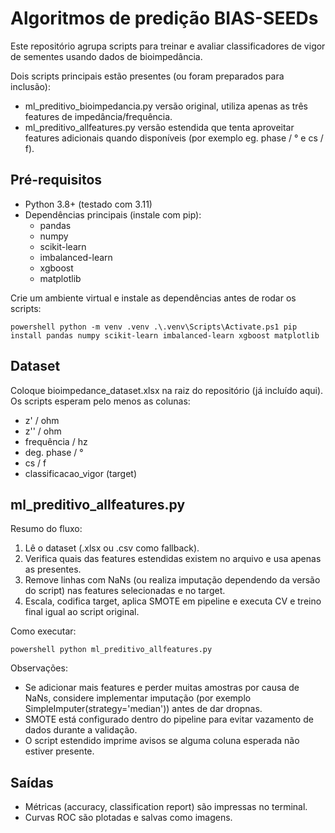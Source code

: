 ﻿# Algoritmos de predição BIAS-SEEDs

Este repositório agrupa scripts para treinar e avaliar classificadores de vigor de sementes usando dados de bioimpedância.

Dois scripts principais estão presentes (ou foram preparados para inclusão):

- ml_preditivo_bioimpedancia.py  versão original, utiliza apenas as três features de impedância/frequência.
- ml_preditivo_allfeatures.py  versão estendida que tenta aproveitar features adicionais quando disponíveis (por exemplo 
eg. phase / ° e cs / f).

## Pré-requisitos

- Python 3.8+ (testado com 3.11)
- Dependências principais (instale com pip):
  - pandas
  - numpy
  - scikit-learn
  - imbalanced-learn
  - xgboost
  - matplotlib

Crie um ambiente virtual e instale as dependências antes de rodar os scripts:

`powershell
python -m venv .venv
.\.venv\Scripts\Activate.ps1
pip install pandas numpy scikit-learn imbalanced-learn xgboost matplotlib
`

## Dataset

Coloque bioimpedance_dataset.xlsx na raiz do repositório (já incluído aqui). Os scripts esperam pelo menos as colunas:

- z' / ohm
- z'' / ohm
- frequência / hz
- deg. phase / °
- cs / f
- classificacao_vigor (target)


## ml_preditivo_allfeatures.py

Resumo do fluxo:

1. Lê o dataset (.xlsx ou .csv como fallback).
2. Verifica quais das features estendidas existem no arquivo e usa apenas as presentes.
3. Remove linhas com NaNs (ou realiza imputação dependendo da versão do script) nas features selecionadas e no target.
4. Escala, codifica target, aplica SMOTE em pipeline e executa CV e treino final  igual ao script original.

Como executar:

`powershell
python ml_preditivo_allfeatures.py
`

Observações:

- Se adicionar mais features e perder muitas amostras por causa de NaNs, considere implementar imputação (por exemplo SimpleImputer(strategy='median')) antes de dar dropnas.
- SMOTE está configurado dentro do pipeline para evitar vazamento de dados durante a validação.
- O script estendido imprime avisos se alguma coluna esperada não estiver presente.

## Saídas

- Métricas (accuracy, classification report) são impressas no terminal.
- Curvas ROC são plotadas e salvas como imagens.




